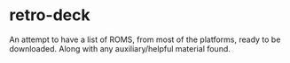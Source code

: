 # retro-deck
An attempt to have a list of ROMS, from most of the platforms, ready to be downloaded. Along with any auxiliary/helpful material found.
